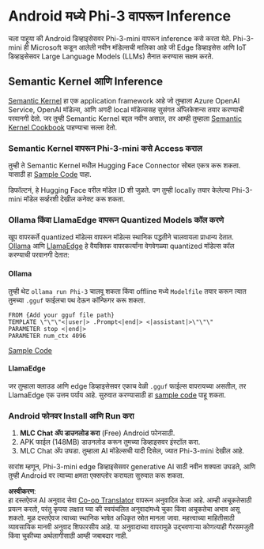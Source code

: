 <!--
CO_OP_TRANSLATOR_METADATA:
{
  "original_hash": "9481b07dda8f9715a5d1ff43fb27568b",
  "translation_date": "2025-05-09T10:42:28+00:00",
  "source_file": "md/01.Introduction/03/Android_Inference.md",
  "language_code": "mr"
}
-->
# **Android मध्ये Phi-3 वापरून Inference**

चला पाहूया की Android डिव्हाइसेसवर Phi-3-mini वापरून inference कसे करता येते. Phi-3-mini ही Microsoft कडून आलेली नवीन मॉडेल्सची मालिका आहे जी Edge डिव्हाइसेस आणि IoT डिव्हाइसेसवर Large Language Models (LLMs) तैनात करण्यास सक्षम करते.

## Semantic Kernel आणि Inference

[Semantic Kernel](https://github.com/microsoft/semantic-kernel) हा एक application framework आहे जो तुम्हाला Azure OpenAI Service, OpenAI मॉडेल्स, आणि अगदी local मॉडेल्ससह सुसंगत अ‍ॅप्लिकेशन्स तयार करण्याची परवानगी देतो. जर तुम्ही Semantic Kernel बद्दल नवीन असाल, तर आम्ही तुम्हाला [Semantic Kernel Cookbook](https://github.com/microsoft/SemanticKernelCookBook?WT.mc_id=aiml-138114-kinfeylo) पाहण्याचा सल्ला देतो.

### Semantic Kernel वापरून Phi-3-mini कसे Access कराल

तुम्ही ते Semantic Kernel मधील Hugging Face Connector सोबत एकत्र करू शकता. यासाठी हा [Sample Code](https://github.com/Azure-Samples/Phi-3MiniSamples/tree/main/semantickernel?WT.mc_id=aiml-138114-kinfeylo) पाहा.

डिफॉल्टनं, हे Hugging Face वरील मॉडेल ID शी जुळते. पण तुम्ही locally तयार केलेल्या Phi-3-mini मॉडेल सर्व्हरशी देखील कनेक्ट करू शकता.

### Ollama किंवा LlamaEdge वापरून Quantized Models कॉल करणे

खूप वापरकर्ते quantized मॉडेल्स वापरून मॉडेल्स स्थानिक पद्धतीने चालवायला प्राधान्य देतात. [Ollama](https://ollama.com/) आणि [LlamaEdge](https://llamaedge.com) हे वैयक्तिक वापरकर्त्यांना वेगवेगळ्या quantized मॉडेल्स कॉल करण्याची परवानगी देतात:

#### Ollama

तुम्ही थेट `ollama run Phi-3` चालवू शकता किंवा offline मध्ये `Modelfile` तयार करून त्यात तुमच्या `.gguf` फाईलचा पथ देऊन कॉन्फिगर करू शकता.

```gguf
FROM {Add your gguf file path}
TEMPLATE \"\"\"<|user|> .Prompt<|end|> <|assistant|>\"\"\"
PARAMETER stop <|end|>
PARAMETER num_ctx 4096
```

[Sample Code](https://github.com/Azure-Samples/Phi-3MiniSamples/tree/main/ollama?WT.mc_id=aiml-138114-kinfeylo)

#### LlamaEdge

जर तुम्हाला क्लाउड आणि edge डिव्हाइसेसवर एकाच वेळी `.gguf` फाईल्स वापरायच्या असतील, तर LlamaEdge एक उत्तम पर्याय आहे. सुरुवात करण्यासाठी हा [sample code](https://github.com/Azure-Samples/Phi-3MiniSamples/tree/main/wasm?WT.mc_id=aiml-138114-kinfeylo) पाहू शकता.

### Android फोनवर Install आणि Run करा

1. **MLC Chat अ‍ॅप डाउनलोड करा** (Free) Android फोनसाठी.
2. APK फाईल (148MB) डाउनलोड करून तुमच्या डिव्हाइसवर इंस्टॉल करा.
3. MLC Chat अ‍ॅप उघडा. तुम्हाला AI मॉडेल्सची यादी दिसेल, ज्यात Phi-3-mini देखील आहे.

सारांश म्हणून, Phi-3-mini edge डिव्हाइसेसवर generative AI साठी नवीन शक्यता उघडते, आणि तुम्ही Android वर त्याच्या क्षमता एक्सप्लोर करायला सुरुवात करू शकता.

**अस्वीकरण**:  
हा दस्तऐवज AI अनुवाद सेवा [Co-op Translator](https://github.com/Azure/co-op-translator) वापरून अनुवादित केला आहे. आम्ही अचूकतेसाठी प्रयत्न करतो, परंतु कृपया लक्षात घ्या की स्वयंचलित अनुवादांमध्ये चुका किंवा अचूकतेचा अभाव असू शकतो. मूळ दस्तऐवज त्याच्या स्थानिक भाषेत अधिकृत स्रोत मानला जावा. महत्त्वाच्या माहितीसाठी व्यावसायिक मानवी अनुवाद शिफारसीय आहे. या अनुवादाच्या वापरामुळे उद्भवणाऱ्या कोणत्याही गैरसमजुती किंवा चुकीच्या अर्थलागीसाठी आम्ही जबाबदार नाही.
